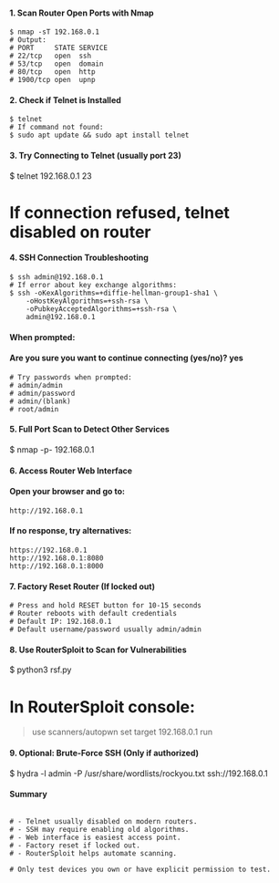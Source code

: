 #### 1. Scan Router Open Ports with Nmap
```
$ nmap -sT 192.168.0.1
# Output:
# PORT     STATE SERVICE
# 22/tcp   open  ssh
# 53/tcp   open  domain
# 80/tcp   open  http
# 1900/tcp open  upnp
```
#### 2. Check if Telnet is Installed

```
$ telnet
# If command not found:
$ sudo apt update && sudo apt install telnet
```

#### 3. Try Connecting to Telnet (usually port 23)

$ telnet 192.168.0.1 23
# If connection refused, telnet disabled on router

#### 4. SSH Connection Troubleshooting
```
$ ssh admin@192.168.0.1
# If error about key exchange algorithms:
$ ssh -oKexAlgorithms=+diffie-hellman-group1-sha1 \
    -oHostKeyAlgorithms=+ssh-rsa \
    -oPubkeyAcceptedAlgorithms=+ssh-rsa \
    admin@192.168.0.1
```

#### When prompted:
#### Are you sure you want to continue connecting (yes/no)? yes

```
# Try passwords when prompted:
# admin/admin
# admin/password
# admin/(blank)
# root/admin
```

#### 5. Full Port Scan to Detect Other Services

$ nmap -p- 192.168.0.1

#### 6. Access Router Web Interface

#### Open your browser and go to:
```
http://192.168.0.1
```

#### If no response, try alternatives:
```
https://192.168.0.1
http://192.168.0.1:8080
http://192.168.0.1:8000
```

#### 7. Factory Reset Router (If locked out)

```
# Press and hold RESET button for 10-15 seconds
# Router reboots with default credentials
# Default IP: 192.168.0.1
# Default username/password usually admin/admin
```
#### 8. Use RouterSploit to Scan for Vulnerabilities

$ python3 rsf.py

# In RouterSploit console:

> use scanners/autopwn
> set target 192.168.0.1
> run

#### 9. Optional: Brute-Force SSH (Only if authorized)

$ hydra -l admin -P /usr/share/wordlists/rockyou.txt ssh://192.168.0.1

#### Summary
```

# - Telnet usually disabled on modern routers.
# - SSH may require enabling old algorithms.
# - Web interface is easiest access point.
# - Factory reset if locked out.
# - RouterSploit helps automate scanning.

# Only test devices you own or have explicit permission to test.
```